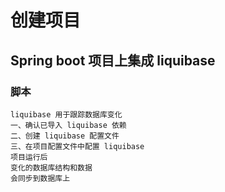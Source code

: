 # 创建项目

## Spring boot 项目上集成 liquibase

### 脚本

```
liquibase 用于跟踪数据库变化
一、确认已导入 liquibase 依赖
二、创建 liquibase 配置文件
三、在项目配置文件中配置 liquibase
项目运行后
变化的数据库结构和数据
会同步到数据库上
```